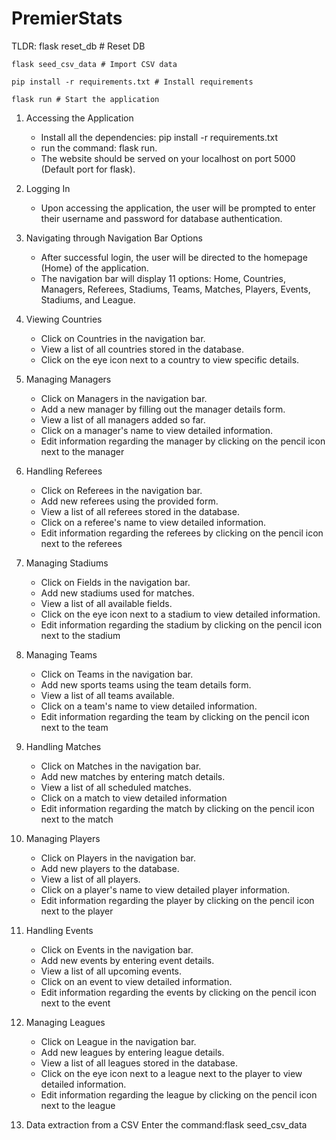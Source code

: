 # PremierStats

TLDR:
    flask reset_db # Reset DB

    flask seed_csv_data # Import CSV data

    pip install -r requirements.txt # Install requirements

    flask run # Start the application

1. Accessing the Application
   - Install all the dependencies: pip install -r requirements.txt
   - run the command: flask run. 
   -  The website should be served on your localhost on port 5000 (Default port for flask).
2. Logging In
   - Upon accessing the application, the user will be prompted to enter their username and password for database authentication.

3. Navigating through Navigation Bar Options
   - After successful login, the user will be directed to the homepage (Home) of the application.
   - The navigation bar will display 11 options: Home, Countries, Managers, Referees, Stadiums, Teams, Matches, Players, Events, Stadiums, and League.

4. Viewing Countries
   - Click on Countries in the navigation bar.
   - View a list of all countries stored in the database.
   - Click on the eye icon next to a country to view specific details.

5. Managing Managers
   - Click on Managers in the navigation bar.
   - Add a new manager by filling out the manager details form.
   - View a list of all managers added so far.
   - Click on a manager's name to view detailed information.
    - Edit information regarding the manager by clicking on the pencil icon next to the manager

6. Handling Referees
   - Click on Referees in the navigation bar.
   - Add new referees using the provided form.
   - View a list of all referees stored in the database.
   - Click on a referee's name to view detailed information.
    - Edit information regarding the referees by clicking on the pencil icon next to the referees
7. Managing Stadiums
    - Click on Fields in the navigation bar.
    - Add new stadiums used for matches.
    - View a list of all available fields.
    - Click on the eye icon next to a stadium to view detailed information.
    - Edit information regarding the stadium by clicking on the pencil icon next to the stadium

8. Managing Teams
   - Click on Teams in the navigation bar.
   - Add new sports teams using the team details form.
   - View a list of all teams available.
   - Click on a team's name to view detailed information.
    - Edit information regarding the team by clicking on the pencil icon next to the team

9. Handling Matches
   - Click on Matches in the navigation bar.
   - Add new matches by entering match details.
   - View a list of all scheduled matches.
   - Click on a match to view detailed information 
    - Edit information regarding the match by clicking on the pencil icon next to the match

10. Managing Players
    - Click on Players in the navigation bar.
    - Add new players to the database.
    - View a list of all players.
    - Click on a player's name to view detailed player information.
    - Edit information regarding the player by clicking on the pencil icon next to the player


11. Handling Events
    - Click on Events in the navigation bar.
    - Add new events by entering event details.
    - View a list of all upcoming events.
    - Click on an event to view detailed information.
    - Edit information regarding the events by clicking on the pencil icon next to the event

12. Managing Leagues
    - Click on League in the navigation bar.
    - Add new leagues by entering league details.
    - View a list of all leagues stored in the database.
    - Click on the eye icon next to a league next to the player to view detailed information.
    - Edit information regarding the league by clicking on the pencil icon next to the league
13. Data extraction from a CSV
    Enter the command:flask seed_csv_data
